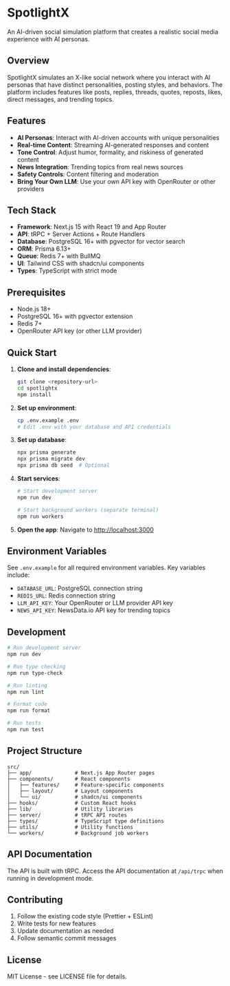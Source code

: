 # SpotlightX

An AI-driven social simulation platform that creates a realistic social media experience with AI personas.

## Overview

SpotlightX simulates an X-like social network where you interact with AI personas that have distinct personalities, posting styles, and behaviors. The platform includes features like posts, replies, threads, quotes, reposts, likes, direct messages, and trending topics.

## Features

- **AI Personas**: Interact with AI-driven accounts with unique personalities
- **Real-time Content**: Streaming AI-generated responses and content
- **Tone Control**: Adjust humor, formality, and riskiness of generated content
- **News Integration**: Trending topics from real news sources
- **Safety Controls**: Content filtering and moderation
- **Bring Your Own LLM**: Use your own API key with OpenRouter or other providers

## Tech Stack

- **Framework**: Next.js 15 with React 19 and App Router
- **API**: tRPC + Server Actions + Route Handlers
- **Database**: PostgreSQL 16+ with pgvector for vector search
- **ORM**: Prisma 6.13+
- **Queue**: Redis 7+ with BullMQ
- **UI**: Tailwind CSS with shadcn/ui components
- **Types**: TypeScript with strict mode

## Prerequisites

- Node.js 18+
- PostgreSQL 16+ with pgvector extension
- Redis 7+
- OpenRouter API key (or other LLM provider)

## Quick Start

1. **Clone and install dependencies**:
   ```bash
   git clone <repository-url>
   cd spotlightx
   npm install
   ```

2. **Set up environment**:
   ```bash
   cp .env.example .env
   # Edit .env with your database and API credentials
   ```

3. **Set up database**:
   ```bash
   npx prisma generate
   npx prisma migrate dev
   npx prisma db seed  # Optional
   ```

4. **Start services**:
   ```bash
   # Start development server
   npm run dev

   # Start background workers (separate terminal)
   npm run workers
   ```

5. **Open the app**:
   Navigate to [http://localhost:3000](http://localhost:3000)

## Environment Variables

See `.env.example` for all required environment variables. Key variables include:

- `DATABASE_URL`: PostgreSQL connection string
- `REDIS_URL`: Redis connection string
- `LLM_API_KEY`: Your OpenRouter or LLM provider API key
- `NEWS_API_KEY`: NewsData.io API key for trending topics

## Development

```bash
# Run development server
npm run dev

# Run type checking
npm run type-check

# Run linting
npm run lint

# Format code
npm run format

# Run tests
npm run test
```

## Project Structure

```
src/
├── app/              # Next.js App Router pages
├── components/       # React components
│   ├── features/     # Feature-specific components
│   ├── layout/       # Layout components
│   └── ui/           # shadcn/ui components
├── hooks/            # Custom React hooks
├── lib/              # Utility libraries
├── server/           # tRPC API routes
├── types/            # TypeScript type definitions
├── utils/            # Utility functions
└── workers/          # Background job workers
```

## API Documentation

The API is built with tRPC. Access the API documentation at `/api/trpc` when running in development mode.

## Contributing

1. Follow the existing code style (Prettier + ESLint)
2. Write tests for new features
3. Update documentation as needed
4. Follow semantic commit messages

## License

MIT License - see LICENSE file for details.
